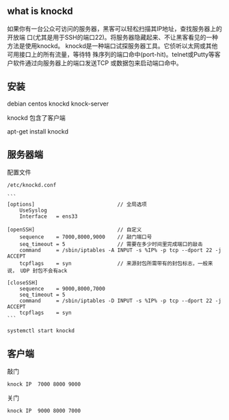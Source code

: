 ## what is knockd

如果你有一台公众可访问的服务器，黑客可以轻松扫描其IP地址，查找服务器上的开放端
口(尤其是用于SSH的端口22)。将服务器隐藏起来、不让黑客看见的一种方法是使用knockd。
knockd是一种端口试探服务器工具。它侦听以太网或其他可用接口上的所有流量，等待特
殊序列的端口命中(port-hit)。telnet或Putty等客户软件通过向服务器上的端口发送TCP
或数据包来启动端口命中。

## 安装

debian                          centos
knockd                          knock-server

knockd 包含了客户端

apt-get install knockd

## 服务器端

配置文件

    /etc/knockd.conf

    ```
    [options]                           // 全局选项
        UseSyslog
        Interface   = ens33
        
    [openSSH]                           // 自定义
        sequence    = 7000,8000,9000    // 敲门端口号
        seq_timeout = 5                 // 需要在多少时间里完成端口的敲击
        command     = /sbin/iptables -A INPUT -s %IP% -p tcp --dport 22 -j ACCEPT
        tcpflags    = syn               // 来源封包所需带有的封包标志，一般来说， UDP 封包不会有ack
        
    [closeSSH]
        sequence    = 9000,8000,7000
        seq_timeout = 5
        command     = /sbin/iptables -D INPUT -s %IP% -p tcp --dport 22 -j ACCEPT
        tcpflags    = syn
    ```

    systemctl start knockd

## 客户端

敲门

    knock IP  7000 8000 9000

关门

    knock IP  9000 8000 7000




